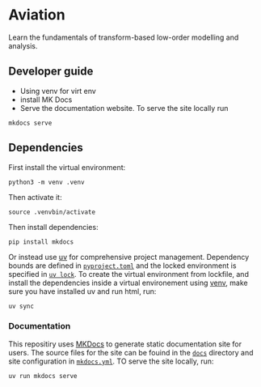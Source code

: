 # Aviation
Learn the fundamentals of transform-based low-order modelling and analysis.

## Developer guide
- Using venv for virt env
- install MK Docs
- Serve the documentation website. To serve the site locally run 
```
mkdocs serve
```

## Dependencies
First install the virtual environment:
```
python3 -m venv .venv
```
Then activate it:
```
source .venvbin/activate
```
Then install dependencies:
```
pip install mkdocs
```

Or instead use [uv](https://docs.astral.sh/uv/) for comprehensive project management. Dependency bounds are defined in [`pyproject.toml`](pyproject.toml) and the locked environment is specified in [`uv lock`](uv.lock). 
To create the virtual environment from lockfile, and install the dependencies inside a virtual environement using [venv](https://docs./python.org/3/library/venv.), make sure you have installed uv and run html, run:
```
uv sync
```

### Documentation 
This repositiry uses [MKDocs](https://www.mkdocs.org) to generate static documentation site for users. The source files for the site can be fouind in the [`docs`](docs) directory and site configuration in [`mkdocs.yml`](mkdocs.yml). TO serve the site locally, run: 
```
uv run mkdocs serve
```
